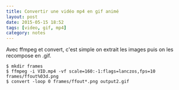 ```yaml
---
title: Convertir une vidéo mp4 en gif animé
layout: post
date: 2015-05-15 18:52
tags: [video, gif, mp4]
category: notes
---
```


Avec ffmpeg et convert, c'est simple
on extrait les images puis on les recompose en .gif.



    $ mkdir frames
    $ ffmpeg -i VID.mp4 -vf scale=160:-1:flags=lanczos,fps=10 frames/ffout%03d.png
    $ convert -loop 0 frames/ffout*.png output2.gif


